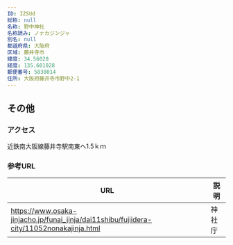 ```yaml
---
ID: IZSUd
総称: null
名称: 野中神社
名称読み: ノナカジンジャ
別名: null
都道府県: 大阪府
区域: 藤井寺市
緯度: 34.56028
経度: 135.601028
郵便番号: 5830014
住所: 大阪府藤井寺市野中2-1
---
```


## その他

### アクセス

近鉄南大阪線藤井寺駅南東へ1.5ｋｍ

### 参考URL

| URL                                                                                       | 説明   |
| ----------------------------------------------------------------------------------------- | ------ |
| https://www.osaka-jinjacho.jp/funai_jinja/dai11shibu/fujiidera-city/11052nonakajinja.html | 神社庁 |
